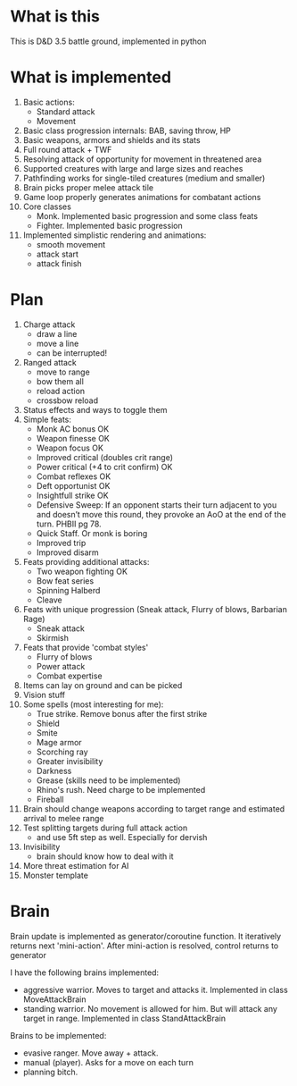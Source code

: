 # What is this #

This is D&D 3.5 battle ground, implemented in python

# What is implemented #

1. Basic actions:
    - Standard attack
    - Movement
1. Basic class progression internals: BAB, saving throw, HP
1. Basic weapons, armors and shields and its stats
1. Full round attack + TWF
1. Resolving attack of opportunity for movement in threatened area
1. Supported creatures with large and large sizes and reaches
1. Pathfinding works for single-tiled creatures (medium and smaller)
1. Brain picks proper melee attack tile
1. Game loop properly generates animations for combatant actions
1. Core classes
    - Monk. Implemented basic progression and some class feats
    - Fighter. Implemented basic progression
1. Implemented simplistic rendering and animations:
    - smooth movement
    - attack start
    - attack finish


# Plan #

1. Charge attack
    - draw a line
    - move a line
    - can be interrupted!
1. Ranged attack
    - move to range
    - bow them all
    - reload action
    - crossbow reload
1. Status effects and ways to toggle them
1. Simple feats:
    - Monk AC bonus                     OK
    - Weapon finesse                    OK
    - Weapon focus                      OK
    - Improved critical (doubles crit range)
    - Power critical (+4 to crit confirm)   OK
    - Combat reflexes                   OK
    - Deft opportunist                  OK
    - Insightfull strike                OK
    - Defensive Sweep: If an opponent starts their turn adjacent to you and doesn’t move this round, they provoke an AoO at the end of the turn. PHBII pg 78.
    - Quick Staff. Or monk is boring
    - Improved trip
    - Improved disarm
1. Feats providing additional attacks:
    - Two weapon fighting       OK
    - Bow feat series
    - Spinning Halberd
    - Cleave
1. Feats with unique progression (Sneak attack, Flurry of blows, Barbarian Rage)
    - Sneak attack
    - Skirmish
1. Feats that provide 'combat styles'
    - Flurry of blows
    - Power attack
    - Combat expertise
1. Items can lay on ground and can be picked
1. Vision stuff
1. Some spells (most interesting for me):
    - True strike. Remove bonus after the first strike
    - Shield
    - Smite
    - Mage armor
    - Scorching ray
    - Greater invisibility
    - Darkness
    - Grease (skills need to be implemented)
    - Rhino's rush. Need charge to be implemented
    - Fireball
1. Brain should change weapons according to target range and estimated arrival to melee range
1. Test splitting targets during full attack action
    - and use 5ft step as well. Especially for dervish
1. Invisibility
    - brain should know how to deal with it
1. More threat estimation for AI
1. Monster template

# Brain #

Brain update is implemented as generator/coroutine function. It iteratively returns next 'mini-action'. After mini-action is resolved, control returns to generator

I have the following brains implemented:

- aggressive warrior. Moves to target and attacks it. Implemented in class MoveAttackBrain
- standing warrior. No movement is allowed for him. But will attack any target in range. Implemented in class StandAttackBrain

Brains to be implemented:

- evasive ranger. Move away + attack.
- manual (player). Asks for a move on each turn
- planning bitch.



